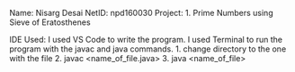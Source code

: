 Name:       Nisarg Desai
NetID:      npd160030
Project:    1. Prime Numbers using Sieve of Eratosthenes

IDE Used:   I used VS Code to write the program. 
            I used Terminal to run the program with the javac and java commands.
            1. change directory to the one with the file
            2. javac <name_of_file.java>
            3. java <name_of_file>